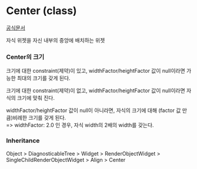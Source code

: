 # Center (class)
[공식문서](https://api.flutter.dev/flutter/widgets/Center-class.html)

자식 위젯을 자신 내부의 중앙에 배치하는 위젯

### Center의 크기

크기에 대한 constraint(제약)이 있고, widthFactor/heightFactor 값이 null이라면 가능한 최대의 크기를 갖게 된다. 

크기에 대한 constraint(제약)이 없고, widthFactor/heightFactor 값이 null이라면 자식의 크기에 맞춰 진다.

widthFactor/heightFactor 값이 null이 아니라면, 자식의 크기에 대해 (factor 값 만큼)비례한 크기를 갖게 된다.  
=> widthFactor: 2.0 인 경우, 자식 width의 2배의 width를 갖는다.

### Inheritance
Object > DiagnosticableTree > Widget > RenderObjectWidget > SingleChildRenderObjectWidget > Align > Center